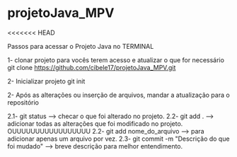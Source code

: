 # projetoJava_MPV
<<<<<<< HEAD

Passos para acessar o Projeto Java no TERMINAL

1- clonar projeto para vocês terem acesso e atualizar o que for necessário
git clone https://github.com/cibele17/projetoJava_MPV.git

2- Inicializar projeto
git init 

2- Após as alterações ou inserção de arquivos, mandar a atualização para o repositório

2.1- git status --> checar o que foi alterado no projeto.
2.2- git add . --> adicionar todas as alterações que foi modificado no projeto. 
                        OUUUUUUUUUUUUUUUUU
2.2- git add nome_do_arquivo --> para adicionar apenas um arquivo por vez.
2.3- git commit -m "Descrição do que foi mudado" --> breve descrição para melhor entendimento.
